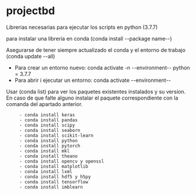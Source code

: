 # projectbd

Librerias necesarias para ejecutar los scripts en python (3.7.7)

para instalar una librería en conda (conda install --package name--)

Asegurarse de tener siempre actualizado el conda y el entorno de trabajo (conda update --all)

- Para crear un entorno nuevo: conda activate -n --environment-- python = 3.7.7
- Para abrir i ejecutar un entorno: conda activate --environment--

Usar (conda list) para ver los paquetes existentes instalados y su version. En caso de que falte alguno instalar el paquete correspondiente
con la comanda del apartado anterior.

         - conda install keras
         - conda install pandas
         - conda install scipy
         - conda install seaborn
         - conda install scikit-learn
         - conda install python
         - conda install pytorch
         - conda install mkl
         - conda install theano
         - conda install opencv y openssl
         - conda install matplotlib
         - conda install lxml
         - conda install hdf5 y h5py
         - conda install tensorflow
         - conda install imblearn
         
